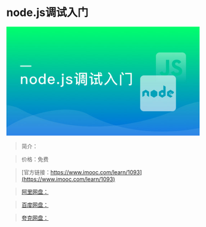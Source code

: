 # node.js调试入门

![img](../../assets/5fe443090001717405400304.jpg)

> 简介：

> 价格：免费

> [官方链接：https://www.imooc.com/learn/1093](https://www.imooc.com/learn/1093)

> [阿里网盘：]()

> [百度网盘：]()

> [夸克网盘：]()
